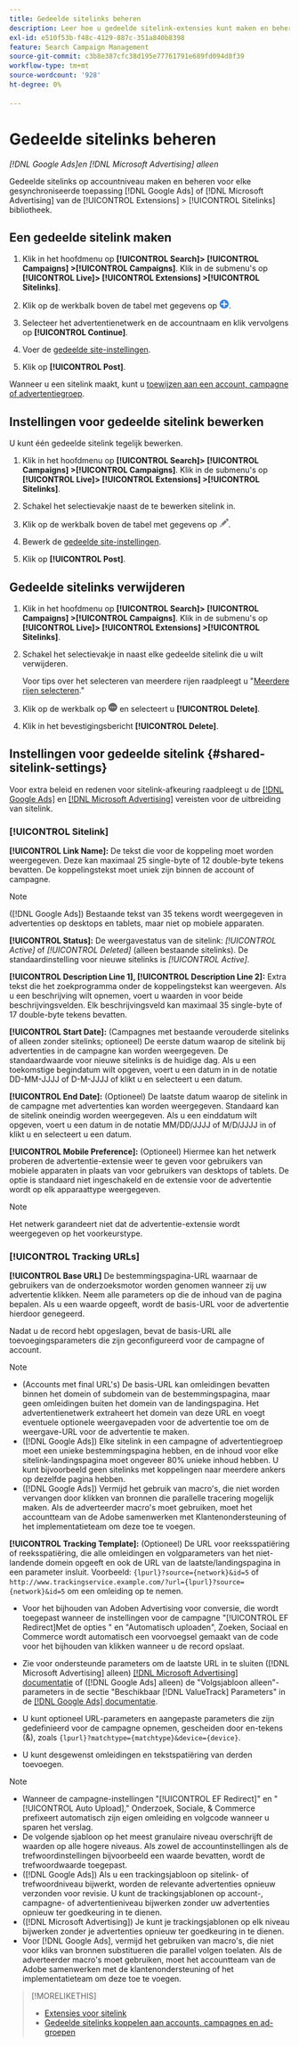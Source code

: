 ```yaml
---
title: Gedeelde sitelinks beheren
description: Leer hoe u gedeelde sitelink-extensies kunt maken en beheren.
exl-id: e510f53b-f48c-4129-887c-351a840b8398
feature: Search Campaign Management
source-git-commit: c3b8e387cfc38d195e77761791e689fd094d8f39
workflow-type: tm+mt
source-wordcount: '928'
ht-degree: 0%

---
```


# Gedeelde sitelinks beheren

*[!DNL Google Ads]en [!DNL Microsoft Advertising] alleen*

Gedeelde sitelinks op accountniveau maken en beheren voor elke gesynchroniseerde toepassing [!DNL Google Ads] of [!DNL Microsoft Advertising] van de [!UICONTROL Extensions] > [!UICONTROL Sitelinks] bibliotheek.

## Een gedeelde sitelink maken

1. Klik in het hoofdmenu op **[!UICONTROL Search]> [!UICONTROL Campaigns] >[!UICONTROL Campaigns]**. Klik in de submenu&#39;s op **[!UICONTROL Live]> [!UICONTROL Extensions] >[!UICONTROL Sitelinks]**.

1. Klik op de werkbalk boven de tabel met gegevens op ![Maken](/help/search-social-commerce/assets/add.png "Maken").

1. Selecteer het advertentienetwerk en de accountnaam en klik vervolgens op **[!UICONTROL Continue]**.

1. Voer de [gedeelde site-instellingen](#shared-sitelink-settings).

1. Klik op **[!UICONTROL Post]**.

Wanneer u een sitelink maakt, kunt u [toewijzen aan een account, campagne of advertentiegroep](sitelink-extension-associate.md).

## Instellingen voor gedeelde sitelink bewerken

U kunt één gedeelde sitelink tegelijk bewerken.

1. Klik in het hoofdmenu op **[!UICONTROL Search]> [!UICONTROL Campaigns] >[!UICONTROL Campaigns]**. Klik in de submenu&#39;s op **[!UICONTROL Live]> [!UICONTROL Extensions] >[!UICONTROL Sitelinks]**.

1. Schakel het selectievakje naast de te bewerken sitelink in.

1. Klik op de werkbalk boven de tabel met gegevens op ![Bewerken](/help/search-social-commerce/assets/edit.png "Bewerken").

1. Bewerk de [gedeelde site-instellingen](#shared-sitelink-settings).

1. Klik op **[!UICONTROL Post]**.

## Gedeelde sitelinks verwijderen

1. Klik in het hoofdmenu op **[!UICONTROL Search]> [!UICONTROL Campaigns] >[!UICONTROL Campaigns]**. Klik in de submenu&#39;s op **[!UICONTROL Live]> [!UICONTROL Extensions] >[!UICONTROL Sitelinks]**.

1. Schakel het selectievakje in naast elke gedeelde sitelink die u wilt verwijderen.

   Voor tips over het selecteren van meerdere rijen raadpleegt u &quot;[Meerdere rijen selecteren](/help/search-social-commerce/common-tasks/navigation-editing-selection/multiple-rows-select.md).&quot;

1. Klik op de werkbalk op ![Meer](/help/search-social-commerce/assets/more.png "Meer") en selecteert u **[!UICONTROL Delete]**.

1. Klik in het bevestigingsbericht **[!UICONTROL Delete]**.

## Instellingen voor gedeelde sitelink {#shared-sitelink-settings}

Voor extra beleid en redenen voor sitelink-afkeuring raadpleegt u de [[!DNL Google Ads]](https://support.google.com/adspolicy/answer/1054210) en [[!DNL Microsoft Advertising]](https://help.ads.microsoft.com/#apex/ads/en/ext60206) vereisten voor de uitbreiding van sitelink.

### [!UICONTROL Sitelink]

**[!UICONTROL Link Name]:** De tekst die voor de koppeling moet worden weergegeven. Deze kan maximaal 25 single-byte of 12 double-byte tekens bevatten. De koppelingstekst moet uniek zijn binnen de account of campagne.

>[!NOTE]
>
>([!DNL Google Ads]) Bestaande tekst van 35 tekens wordt weergegeven in advertenties op desktops en tablets, maar niet op mobiele apparaten.

**[!UICONTROL Status]:** De weergavestatus van de sitelink:  *[!UICONTROL Active]* of *[!UICONTROL Deleted]* (alleen bestaande sitelinks). De standaardinstelling voor nieuwe sitelinks is *[!UICONTROL Active]*.

**[!UICONTROL Description Line 1], [!UICONTROL Description Line 2]:** Extra tekst die het zoekprogramma onder de koppelingstekst kan weergeven. Als u een beschrijving wilt opnemen, voert u waarden in voor beide beschrijvingsvelden. Elk beschrijvingsveld kan maximaal 35 single-byte of 17 double-byte tekens bevatten.

**[!UICONTROL Start Date]:** (Campagnes met bestaande verouderde sitelinks of alleen zonder sitelinks; optioneel) De eerste datum waarop de sitelink bij advertenties in de campagne kan worden weergegeven. De standaardwaarde voor nieuwe sitelinks is de huidige dag. Als u een toekomstige begindatum wilt opgeven, voert u een datum in in de notatie DD-MM-JJJJ of D-M-JJJJ of klikt u en selecteert u een datum.

**[!UICONTROL End Date]:** (Optioneel) De laatste datum waarop de sitelink in de campagne met advertenties kan worden weergegeven. Standaard kan de sitelink oneindig worden weergegeven. Als u een einddatum wilt opgeven, voert u een datum in de notatie MM/DD/JJJJ of M/D/JJJJ in of klikt u en selecteert u een datum.

**[!UICONTROL Mobile Preference]:** (Optioneel) Hiermee kan het netwerk proberen de advertentie-extensie weer te geven voor gebruikers van mobiele apparaten in plaats van voor gebruikers van desktops of tablets. De optie is standaard niet ingeschakeld en de extensie voor de advertentie wordt op elk apparaattype weergegeven.

>[!NOTE]
>
>Het netwerk garandeert niet dat de advertentie-extensie wordt weergegeven op het voorkeurstype.

### [!UICONTROL Tracking URLs]

**[!UICONTROL Base URL]** De bestemmingspagina-URL waarnaar de gebruikers van de onderzoeksmotor worden genomen wanneer zij uw advertentie klikken. Neem alle parameters op die de inhoud van de pagina bepalen. Als u een waarde opgeeft, wordt de basis-URL voor de advertentie hierdoor genegeerd.

Nadat u de record hebt opgeslagen, bevat de basis-URL alle toevoegingsparameters die zijn geconfigureerd voor de campagne of account.

>[!NOTE]
>
>* (Accounts met final URL&#39;s) De basis-URL kan omleidingen bevatten binnen het domein of subdomein van de bestemmingspagina, maar geen omleidingen buiten het domein van de landingspagina. Het advertentienetwerk extraheert het domein van deze URL en voegt eventuele optionele weergavepaden voor de advertentie toe om de weergave-URL voor de advertentie te maken.
>* ([!DNL Google Ads]) Elke sitelink in een campagne of advertentiegroep moet een unieke bestemmingspagina hebben, en de inhoud voor elke sitelink-landingspagina moet ongeveer 80% unieke inhoud hebben. U kunt bijvoorbeeld geen sitelinks met koppelingen naar meerdere ankers op dezelfde pagina hebben.
>* ([!DNL Google Ads]) Vermijd het gebruik van macro&#39;s, die niet worden vervangen door klikken van bronnen die parallelle tracering mogelijk maken. Als de adverteerder macro&#39;s moet gebruiken, moet het accountteam van de Adobe samenwerken met Klantenondersteuning of het implementatieteam om deze toe te voegen.

**[!UICONTROL Tracking Template]:** (Optioneel) De URL voor reeksspatiëring of reeksspatiëring, die alle omleidingen en volgparameters van het niet-landende domein opgeeft en ook de URL van de laatste/landingspagina in een parameter insluit. Voorbeeld: `{lpurl}?source={network}&id=5` of `http://www.trackingservice.example.com/?url={lpurl}?source={network}&id=5` om een omleiding op te nemen.

* Voor het bijhouden van Adoben Advertising voor conversie, die wordt toegepast wanneer de instellingen voor de campagne &quot;[!UICONTROL EF Redirect]Met de opties &quot; en &quot;Automatisch uploaden&quot;, Zoeken, Sociaal en Commerce wordt automatisch een voorvoegsel gemaakt van de code voor het bijhouden van klikken wanneer u de record opslaat.

* Zie voor ondersteunde parameters om de laatste URL in te sluiten ([!DNL Microsoft Advertising] alleen) [[!DNL Microsoft Advertising] documentatie](https://help.ads.microsoft.com/#apex/3/en/56799) of ([!DNL Google Ads] alleen) de &quot;Volgsjabloon alleen&quot;-parameters in de sectie &quot;Beschikbaar [!DNL ValueTrack] Parameters&quot; in de [[!DNL Google Ads] documentatie](https://support.google.com/google-ads/answer/6305348).

* U kunt optioneel URL-parameters en aangepaste parameters die zijn gedefinieerd voor de campagne opnemen, gescheiden door en-tekens (&amp;), zoals `{lpurl}?matchtype={matchtype}&device={device}`.

* U kunt desgewenst omleidingen en tekstspatiëring van derden toevoegen.

>[!NOTE]
>
>* Wanneer de campagne-instellingen &quot;[!UICONTROL EF Redirect]&quot; en &quot;[!UICONTROL Auto Upload],&quot; Onderzoek, Sociale, &amp; Commerce prefixeert automatisch zijn eigen omleiding en volgcode wanneer u sparen het verslag.
>* De volgende sjabloon op het meest granulaire niveau overschrijft de waarden op alle hogere niveaus. Als zowel de accountinstellingen als de trefwoordinstellingen bijvoorbeeld een waarde bevatten, wordt de trefwoordwaarde toegepast.
>* ([!DNL Google Ads]) Als u een trackingsjabloon op sitelink- of trefwoordniveau bijwerkt, worden de relevante advertenties opnieuw verzonden voor revisie. U kunt de trackingsjablonen op account-, campagne- of advertentieniveau bijwerken zonder uw advertenties opnieuw ter goedkeuring in te dienen.
>* ([!DNL Microsoft Advertising]) Je kunt je trackingsjablonen op elk niveau bijwerken zonder je advertenties opnieuw ter goedkeuring in te dienen.
>* Voor [!DNL Google Ads], vermijd het gebruiken van macro&#39;s, die niet voor kliks van bronnen substitueren die parallel volgen toelaten. Als de adverteerder macro&#39;s moet gebruiken, moet het accountteam van de Adobe samenwerken met de klantenondersteuning of het implementatieteam om deze toe te voegen.

>[!MORELIKETHIS]
>
>* [Extensies voor sitelink](sitelink-extension-about.md)
>* [Gedeelde sitelinks koppelen aan accounts, campagnes en ad-groepen](sitelink-extension-associate.md)
